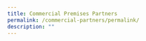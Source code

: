 ```yaml
---
title: Commercial Premises Partners
permalink: /commercial-partners/permalink/
description: ""
---
```

